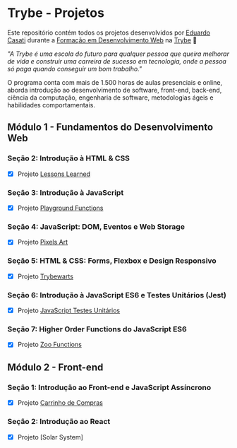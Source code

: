 # Trybe - Projetos
Este repositório contém todos os projetos desenvolvidos por [Eduardo Casati](#) durante a [Formação em Desenvolvimento Web](https://www.betrybe.com/formacao-desenvolvimento-web) na [Trybe](https://www.betrybe.com/) :rocket:

_"A Trybe é uma escola do futuro para qualquer pessoa que queira melhorar de vida e construir uma carreira de sucesso em tecnologia, onde a pessoa só paga quando conseguir um bom trabalho."_

O programa conta com mais de 1.500 horas de aulas presenciais e online, aborda introdução ao desenvolvimento de software, front-end, back-end, ciência da computação, engenharia de software, metodologias ágeis e habilidades comportamentais.

## Módulo 1 - Fundamentos do Desenvolvimento Web

### Seção 2: Introdução à HTML & CSS
- [x] Projeto [Lessons Learned](#)

### Seção 3: Introdução à JavaScript
- [x] Projeto [Playground Functions](#)

### Seção 4: JavaScript: DOM, Eventos e Web Storage
- [x] Projeto [Pixels Art](https://eduardocasati.github.io/pixels-art/)

### Seção 5: HTML & CSS: Forms, Flexbox e Design Responsivo
- [x] Projeto [Trybewarts](#)

### Seção 6: Introdução à JavaScript ES6 e Testes Unitários (Jest)
- [x] Projeto [JavaScript Testes Unitários](#)

### Seção 7: Higher Order Functions do JavaScript ES6
- [x] Projeto [Zoo Functions](#)

## Módulo 2 - Front-end

### Seção 1: Introdução ao Front-end e JavaScript Assíncrono
- [x] Projeto [Carrinho de Compras]()

### Seção 2: Introdução ao React
- [x] Projeto [Solar System]
